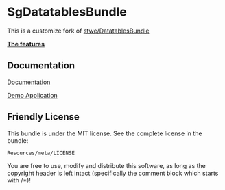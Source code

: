 # SgDatatablesBundle
This is a customize fork of [stwe/DatatablesBundle](https://github.com/stwe/DatatablesBundle)

**[The features](https://github.com/stwe/DatatablesBundle/blob/master/FEATURES.md)**

## Documentation

[Documentation](https://github.com/ronisaha/DatatablesBundle/blob/production/Resources/doc/index.md)

[Demo Application](https://github.com/ronisaha/DataTableIssueTest)

## Friendly License

This bundle is under the MIT license. See the complete license in the bundle:

    Resources/meta/LICENSE

You are free to use, modify and distribute this software, as long as the copyright header is left intact (specifically the comment block which starts with /*)!
